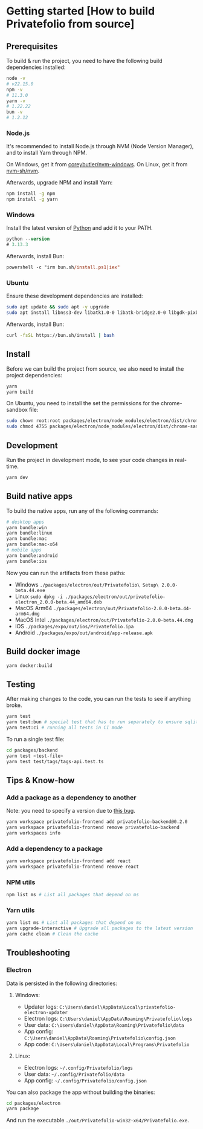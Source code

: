 # Getting started [How to build Privatefolio from source]

## Prerequisites

To build & run the project, you need to have the following build dependencies installed:

```sh
node -v
# v22.15.0
npm -v
# 11.3.0
yarn -v
# 1.22.22
bun -v
# 1.2.12
```

### Node.js

It's recommended to install Node.js through NVM (Node Version Manager), and to install Yarn through NPM.

On Windows, get it from [coreybutler/nvm-windows](https://github.com/coreybutler/nvm-windows).
On Linux, get it from [nvm-sh/nvm](https://github.com/nvm-sh/nvm).

Afterwards, upgrade NPM and install Yarn:

```sh
npm install -g npm
npm install -g yarn
```

### Windows

Install the latest version of [Python](https://www.python.org/downloads/) and add it to your PATH.

```ps
python --version
# 3.13.3
```

Afterwards, install Bun:

```ps
powershell -c "irm bun.sh/install.ps1|iex"
```

### Ubuntu

Ensure these development dependencies are installed:

```sh
sudo apt update && sudo apt -y upgrade
sudo apt install libnss3-dev libatk1.0-0 libatk-bridge2.0-0 libgdk-pixbuf2.0-0 libgtk-3-0 -y
```

Afterwards, install Bun:

```sh
curl -fsSL https://bun.sh/install | bash
```

## Install

Before we can build the project from source, we also need to install the project dependencies:

```sh
yarn
yarn build
```

On Ubuntu, you need to install the set the permissions for the chrome-sandbox file:

```sh
sudo chown root:root packages/electron/node_modules/electron/dist/chrome-sandbox
sudo chmod 4755 packages/electron/node_modules/electron/dist/chrome-sandbox
```

## Development

Run the project in development mode, to see your code changes in real-time.

```sh
yarn dev
```

## Build native apps

To build the native apps, run any of the following commands:

```sh
# desktop apps
yarn bundle:win
yarn bundle:linux
yarn bundle:mac
yarn bundle:mac-x64
# mobile apps
yarn bundle:android
yarn bundle:ios
```

Now you can run the artifacts from these paths:

* Windows `./packages/electron/out/Privatefolio\ Setup\ 2.0.0-beta.44.exe`
* Linux `sudo dpkg -i ./packages/electron/out/privatefolio-electron_2.0.0-beta.44_amd64.deb`
* MacOS Arm64 `./packages/electron/out/Privatefolio-2.0.0-beta.44-arm64.dmg`
* MacOS Intel `./packages/electron/out/Privatefolio-2.0.0-beta.44.dmg`
* iOS `./packages/expo/out/ios/Privatefolio.ipa`
* Android `./packages/expo/out/android/app-release.apk`

## Build docker image

```sh
yarn docker:build
```

## Testing

After making changes to the code, you can run the tests to see if anything broke.

```sh
yarn test
yarn test:bun # special test that has to run separately to ensure sqlite3 is compatible with bun:sqlite
yarn test:ci # running all tests in CI mode
```

To run a single test file:

```sh
cd packages/backend
yarn test <test-file>
yarn test test/tags/tags-api.test.ts
```

## Tips & Know-how

### Add a package as a dependency to another

Note: you need to specify a version due to [this bug](https://github.com/yarnpkg/yarn/issues/4878#issuecomment-386607832).

```sh
yarn workspace privatefolio-frontend add privatefolio-backend@0.2.0
yarn workspace privatefolio-frontend remove privatefolio-backend
yarn workspaces info
```

### Add a dependency to a package

```sh
yarn workspace privatefolio-frontend add react
yarn workspace privatefolio-frontend remove react
```

### NPM utils

```sh
npm list ms # List all packages that depend on ms
```

### Yarn utils

```sh
yarn list ms # List all packages that depend on ms
yarn upgrade-interactive # Upgrade all packages to the latest version
yarn cache clean # Clean the cache
```

## Troubleshooting

### Electron

Data is persisted in the following directories:

1. Windows:
   - Updater logs: `C:\Users\daniel\AppData\Local\privatefolio-electron-updater`
   - Electron logs: `C:\Users\daniel\AppData\Roaming\Privatefolio\logs`
   - User data: `C:\Users\daniel\AppData\Roaming\Privatefolio\data`
   - App config: `C:\Users\daniel\AppData\Roaming\Privatefolio\config.json`
   - App code: `C:\Users\daniel\AppData\Local\Programs\Privatefolio`

2. Linux:
   - Electron logs: `~/.config/Privatefolio/logs`
   - User data: `~/.config/Privatefolio/data`
   - App config: `~/.config/Privatefolio/config.json`

You can also package the app without building the binaries:

```sh
cd packages/electron
yarn package
```

And run the executable `./out/Privatefolio-win32-x64/Privatefolio.exe`.
